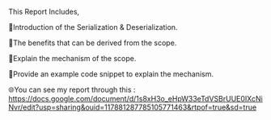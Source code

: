 This Report Includes,

  📍Introduction of the Serialization & Deserialization.
  
  📍The benefits that can be derived from the scope.
  
  📍Explain the mechanism of the scope.
  
  📍Provide an example code snippet to explain the mechanism.

🌐You can see my report through this : https://docs.google.com/document/d/1s8xH3o_eHpW33eTdVSBrUUE0IXcNiNvr/edit?usp=sharing&ouid=117881287785105771463&rtpof=true&sd=true
